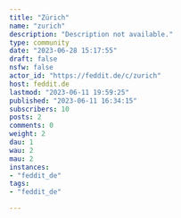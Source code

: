 ```yaml
---
title: "Zürich" 
name: "zurich"
description: "Description not available."
type: community
date: "2023-06-28 15:17:55"
draft: false
nsfw: false
actor_id: "https://feddit.de/c/zurich"
host: feddit.de
lastmod: "2023-06-11 19:59:25"
published: "2023-06-11 16:34:15"
subscribers: 10
posts: 2
comments: 0
weight: 2
dau: 1
wau: 2
mau: 2
instances:
- "feddit_de"
tags: 
- "feddit_de"

---
```

